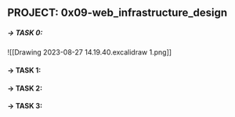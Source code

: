 ## PROJECT: 0x09-web_infrastructure_design
##### -> TASK 0:
![[Drawing 2023-08-27 14.19.40.excalidraw 1.png]]
#### -> TASK 1:

#### -> TASK 2:

#### -> TASK 3:


